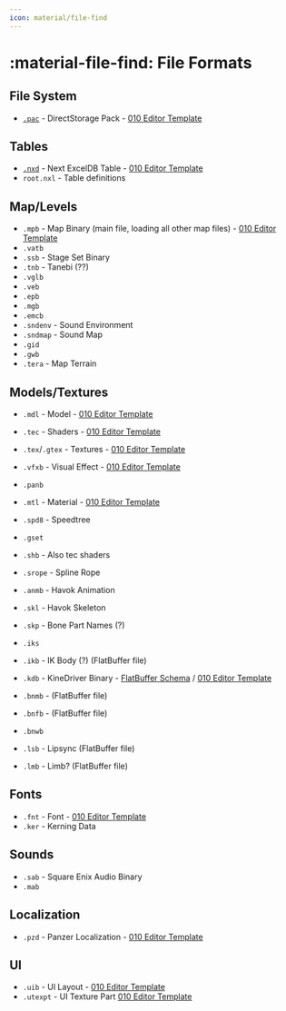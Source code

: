```yaml
---
icon: material/file-find
---
```


# :material-file-find: File Formats

## File System

* [`.pac`](pac.md) - DirectStorage Pack - [010 Editor Template](https://github.com/Nenkai/010GameTemplates/blob/main/Square%20Enix/Final%20Fantasy%2016/FF16_pac_PACK.bt)

## Tables
* [`.nxd`](nxd.md) - Next ExcelDB Table - [010 Editor Template](https://github.com/Nenkai/010GameTemplates/blob/main/Square%20Enix/Final%20Fantasy%2016/FF16_nxd_NXDF.bt)
* `root.nxl` - Table definitions

## Map/Levels

* `.mpb` - Map Binary (main file, loading all other map files) - [010 Editor Template](https://github.com/Nenkai/010GameTemplates/blob/main/Square%20Enix/Final%20Fantasy%2016/FF16_mpb_MapBinary.bt)
* `.vatb`
* `.ssb` - Stage Set Binary
* `.tnb` - Tanebi (??)
* `.vglb`
* `.veb`
* `.epb`
* `.mgb`
* `.emcb`
* `.sndenv` - Sound Environment
* `.sndmap` - Sound Map
* `.gid`
* `.gwb`
* `.tera` - Map Terrain

## Models/Textures

* `.mdl` - Model - [010 Editor Template](https://github.com/Nenkai/010GameTemplates/blob/main/Square%20Enix/Final%20Fantasy%2016/FF16_mdl_Model.bt)
* `.tec` - Shaders - [010 Editor Template](https://github.com/KillzXGaming/FF16-010-Templates/blob/main/TEC.bt)
* `.tex`/`.gtex` - Textures - [010 Editor Template](https://github.com/Nenkai/010GameTemplates/blob/main/Square%20Enix/Final%20Fantasy%2016/FF16_tex_Texture.bt)
* `.vfxb` - Visual Effect - [010 Editor Template](https://github.com/AlexPlaceres/FF16Templates/blob/main/Incomplete/vfxb.bt)
* `.panb`
* `.mtl` - Material - [010 Editor Template](https://github.com/KillzXGaming/FF16-010-Templates/blob/main/MTL.bt)
* `.spd8` - Speedtree
* `.gset`
* `.shb` - Also tec shaders
* `.srope` - Spline Rope

* `.anmb` - Havok Animation
* `.skl` - Havok Skeleton
* `.skp` - Bone Part Names (?)
* `.iks`
* `.ikb` - IK Body (?) (FlatBuffer file)
* `.kdb` - KineDriver Binary - [FlatBuffer Schema](https://github.com/Nenkai/FF16Tools/blob/master/FF16Tools.Files.FlatBuffers/KDB_KineDriverBinary.fbs) / [010 Editor Template](https://github.com/Nenkai/010GameTemplates/blob/main/Square%20Enix/Final%20Fantasy%2016/FF16_kdb_KineDriverBinary.bt)
* `.bnmb` - (FlatBuffer file)
* `.bnfb` - (FlatBuffer file)
* `.bnwb`
* `.lsb` - Lipsync (FlatBuffer file)
* `.lmb` - Limb? (FlatBuffer file)

## Fonts
* `.fnt` - Font - [010 Editor Template](https://github.com/KillzXGaming/FF16-010-Templates/blob/main/FNT.bt)
* `.ker` - Kerning Data

## Sounds

* `.sab` - Square Enix Audio Binary
* `.mab`

## Localization
* `.pzd` - Panzer Localization - [010 Editor Template](https://github.com/KillzXGaming/FF16-010-Templates/blob/main/PZD.bt)

## UI
* `.uib` - UI Layout - [010 Editor Template](https://github.com/AlexPlaceres/FF16Templates/blob/main/Incomplete/uib.bt)
* `.utexpt` - UI Texture Part [010 Editor Template](https://github.com/AlexPlaceres/FF16Templates/blob/main/Incomplete/utexpt.bt)